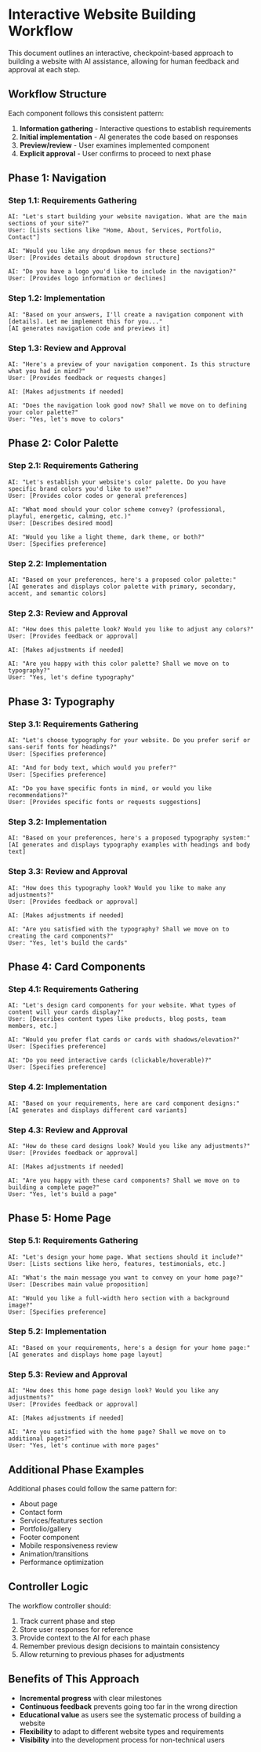 # Interactive Website Building Workflow

This document outlines an interactive, checkpoint-based approach to building a website with AI assistance, allowing for human feedback and approval at each step.

## Workflow Structure

Each component follows this consistent pattern:

1. **Information gathering** - Interactive questions to establish requirements
2. **Initial implementation** - AI generates the code based on responses
3. **Preview/review** - User examines implemented component
4. **Explicit approval** - User confirms to proceed to next phase

## Phase 1: Navigation

### Step 1.1: Requirements Gathering
```
AI: "Let's start building your website navigation. What are the main sections of your site?"
User: [Lists sections like "Home, About, Services, Portfolio, Contact"]

AI: "Would you like any dropdown menus for these sections?"
User: [Provides details about dropdown structure]

AI: "Do you have a logo you'd like to include in the navigation?"
User: [Provides logo information or declines]
```

### Step 1.2: Implementation
```
AI: "Based on your answers, I'll create a navigation component with [details]. Let me implement this for you..."
[AI generates navigation code and previews it]
```

### Step 1.3: Review and Approval
```
AI: "Here's a preview of your navigation component. Is this structure what you had in mind?"
User: [Provides feedback or requests changes]

AI: [Makes adjustments if needed]

AI: "Does the navigation look good now? Shall we move on to defining your color palette?"
User: "Yes, let's move to colors"
```

## Phase 2: Color Palette

### Step 2.1: Requirements Gathering
```
AI: "Let's establish your website's color palette. Do you have specific brand colors you'd like to use?"
User: [Provides color codes or general preferences]

AI: "What mood should your color scheme convey? (professional, playful, energetic, calming, etc.)"
User: [Describes desired mood]

AI: "Would you like a light theme, dark theme, or both?"
User: [Specifies preference]
```

### Step 2.2: Implementation
```
AI: "Based on your preferences, here's a proposed color palette:"
[AI generates and displays color palette with primary, secondary, accent, and semantic colors]
```

### Step 2.3: Review and Approval
```
AI: "How does this palette look? Would you like to adjust any colors?"
User: [Provides feedback or approval]

AI: [Makes adjustments if needed]

AI: "Are you happy with this color palette? Shall we move on to typography?"
User: "Yes, let's define typography"
```

## Phase 3: Typography

### Step 3.1: Requirements Gathering
```
AI: "Let's choose typography for your website. Do you prefer serif or sans-serif fonts for headings?"
User: [Specifies preference]

AI: "And for body text, which would you prefer?"
User: [Specifies preference]

AI: "Do you have specific fonts in mind, or would you like recommendations?"
User: [Provides specific fonts or requests suggestions]
```

### Step 3.2: Implementation
```
AI: "Based on your preferences, here's a proposed typography system:"
[AI generates and displays typography examples with headings and body text]
```

### Step 3.3: Review and Approval
```
AI: "How does this typography look? Would you like to make any adjustments?"
User: [Provides feedback or approval]

AI: [Makes adjustments if needed]

AI: "Are you satisfied with the typography? Shall we move on to creating the card components?"
User: "Yes, let's build the cards"
```

## Phase 4: Card Components

### Step 4.1: Requirements Gathering
```
AI: "Let's design card components for your website. What types of content will your cards display?"
User: [Describes content types like products, blog posts, team members, etc.]

AI: "Would you prefer flat cards or cards with shadows/elevation?"
User: [Specifies preference]

AI: "Do you need interactive cards (clickable/hoverable)?"
User: [Specifies preference]
```

### Step 4.2: Implementation
```
AI: "Based on your requirements, here are card component designs:"
[AI generates and displays different card variants]
```

### Step 4.3: Review and Approval
```
AI: "How do these card designs look? Would you like any adjustments?"
User: [Provides feedback or approval]

AI: [Makes adjustments if needed]

AI: "Are you happy with these card components? Shall we move on to building a complete page?"
User: "Yes, let's build a page"
```

## Phase 5: Home Page

### Step 5.1: Requirements Gathering
```
AI: "Let's design your home page. What sections should it include?"
User: [Lists sections like hero, features, testimonials, etc.]

AI: "What's the main message you want to convey on your home page?"
User: [Describes main value proposition]

AI: "Would you like a full-width hero section with a background image?"
User: [Specifies preference]
```

### Step 5.2: Implementation
```
AI: "Based on your requirements, here's a design for your home page:"
[AI generates and displays home page layout]
```

### Step 5.3: Review and Approval
```
AI: "How does this home page design look? Would you like any adjustments?"
User: [Provides feedback or approval]

AI: [Makes adjustments if needed]

AI: "Are you satisfied with the home page? Shall we move on to additional pages?"
User: "Yes, let's continue with more pages"
```

## Additional Phase Examples

Additional phases could follow the same pattern for:

- About page
- Contact form
- Services/features section
- Portfolio/gallery
- Footer component
- Mobile responsiveness review
- Animation/transitions
- Performance optimization

## Controller Logic

The workflow controller should:

1. Track current phase and step
2. Store user responses for reference
3. Provide context to the AI for each phase
4. Remember previous design decisions to maintain consistency
5. Allow returning to previous phases for adjustments

## Benefits of This Approach

- **Incremental progress** with clear milestones
- **Continuous feedback** prevents going too far in the wrong direction
- **Educational value** as users see the systematic process of building a website
- **Flexibility** to adapt to different website types and requirements
- **Visibility** into the development process for non-technical users